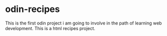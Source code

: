 # odin-recipes

This is the first odin project i am going to involve in the path of learning web development. This is a html recipes project.
